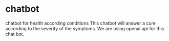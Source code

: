 # chatbot
chatbot for health according conditions
This chatbot will answer a cure according to the severity of the symptoms.
We are using openai api for this chat bot.
